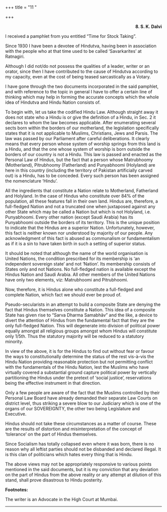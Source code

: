 +++
title = "11 "

+++
<div align="right">

**8. S. K. Dalvi**

</div>

I received a pamphlet from you entitled “Time for Stock Taking”.

Since 1930 I have been a devotee of Hindutva, having been in association
with the people who at that time used to be called ‘Savarkarites’ at
Ratnagiri.

Although I did not/do not possess the qualities of a leader, writer or
an orator, since then I have contributed to the cause of Hindutva
according to my capacity, even at the cost of being teased sarcastically
as a Votary.

I have gone through the two documents incorporated in the said pamphlet,
and with reference to the topic in general I have to offer a certain
line of thinking which may help in forming the accurate concepts which
the whole idea of Hindutva and Hindu Nation consists of.

To begin with, let us take the codified Hindu Law. Although straight
away it does not state who a Hindu is or give the definition of a Hindu,
in Sec. 2 it declares to whom the law becomes applicable. After
enumerating several sects born within the borders of our motherland, the
legislation specifically states that it is not applicable to Muslims,
Christians, Jews and Parsis. The law was passed by our Parliament after
careful deliberations. It clearly means that every person whose system
of worship springs from this land is a Hindu, and that the one whose
system of worship is born outside the borders of our country is not a
Hindu. This law is passed and enacted as the Personal Law of Hindus, but
the fact that a person whose Matrubhoomy (Motherland), Pitrubhoomy
(Fatherland) and Punyabhoomi (Holyland) are here in this country
(including the territory of Pakistan artificially carved out) is a
Hindu, has to be conceded. Every such person has been assigned the
nomenclature ‘Hindu’.

All the ingredients that constitute a Nation relate to Motherland,
Fatherland and Holyland. In the case of Hindus who constitute over 84%
of the population, all these features fall in their own land. Hindus
are, therefore, a full-fledged Nation and not a truncated one when
juxtaposed against any other State which may be called a Nation but
which is not Holyland, i.e. Punyabhoomi. Every other nation (except
Saudi Arabia) has its Punyabhoomi outside the borders of its territory.
This is the unique position to indicate that the Hindus are a superior
Nation. Unfortunately, however, this fact is neither known nor
understood by majority of our people. Any acknowledgment of this fact is
abused as communalism or fundamentalism as if it is a sin to have taken
birth in such a setting of superior status.

It should be noted that although the name of the world organisation is
United Nations, the condition prescribed for its membership is ‘an
independent sovereign state’ and not ‘Nation’. Its membership consists
of States only and not Nations. No full-fledged nation is available
except the Hindus Nation and Saudi Arabia. All other members of the
United Nations have only two elements, viz: Matrubhoomi and Pitrubhoomi.

Now, therefore, it is Hindus alone who constitute a full-fledged and
complete Nation, which fact we should ever be proud of.

Pseudo-secularists in an attempt to build a composite State are denying
the fact that Hindus themselves constitute a Nation. This idea of a
composite State has given rise to “Sarva Dharma Samabhãv” and the like,
a device to divert the attention of Hindus from the fundamental fact
that they are the only full-fledged Nation. This will degenerate into
division of political power equally amongst all religious groups amongst
whom Hindus will constitute only 1/5th. Thus the statutory majority will
be reduced to a statutory minority.

In view of the above, it is for the Hindus to find out without fear or
favour the ways to constitutionally determine the status of the rest
vis-à-vis the Hindu Nation providing reasonable protection but not
permitting conflict with the fundamentals of the Hindu Nation, lest the
Muslims who have virtually covered a substantial ground capture
political power by vertically partitioning the Hindus under the pretext
of ‘social justice’, reservations being the effective instrument in that
direction.

Only a few people are aware of the fact that the Muslims controlled by
their Personal Law Board have already demanded their separate Law Courts
on district level, thus striking a severe blow to our Judiciary which is
one of the organs of our SOVEREIGNTY, the other two being Legislature
and Executive.

Hindus should not take these circumstances as a matter of course. These
are the results of distortion and misinterpretation of the concept of
‘tolerance’ on the part of Hindus themselves.

Since Socialism has totally collapsed even where it was born, there is
no reason why all leftist parties should not be disbanded and declared
illegal. It is this clan of politicians which hates every thing that is
Hindu.

The above views may not be appropriately responsive to various points
mentioned in the said documents, but it is my conviction that any
deviation on the part of Hindus from the above reality or any attempt at
dilution of this stand, shall prove disastrous to Hindu posterity.  
 

**Footnotes:**

The writer is an Advocate in the High Court at Mumbai.  
 

------------------------------------------------------------------------


